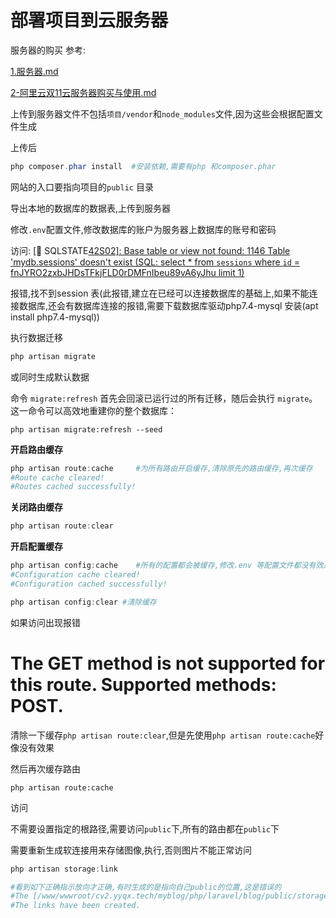 # 部署项目到云服务器



服务器的购买 参考:

 [1.服务器.md](D:\学习\wanye\服务器与域名购买使用\1.服务器.md)

 [2-阿里云双11云服务器购买与使用.md](D:\学习\wanye\服务器与域名购买使用\2-阿里云双11云服务器购买与使用.md)

上传到服务器文件不包括`项目/vendor`和`node_modules`文件,因为这些会根据配置文件生成

上传后

```powershell
php composer.phar install  #安装依赖,需要有php 和composer.phar
```

网站的入口要指向项目的`public` 目录

导出本地的数据库的数据表,上传到服务器

修改`.env`配置文件,修改数据库的账户为服务器上数据库的账号和密码

访问: [🧨 SQLSTATE[42S02\]: Base table or view not found: 1146 Table 'mydb.sessions' doesn't exist (SQL: select * from `sessions` where `id` = fnJYRO2zxbJHDsTFkjFLD0rDMFnIbeu89vA6yJhu limit 1)](http://120.24.51.158/php/laravel/blog/public/) 

报错,找不到session 表(此报错,建立在已经可以连接数据库的基础上,如果不能连接数据库,还会有数据库连接的报错,需要下载数据库驱动php7.4-mysql 安装(apt install php7.4-mysql))

执行数据迁移

```powershell
php artisan migrate
```

或同时生成默认数据

命令 `migrate:refresh` 首先会回滚已运行过的所有迁移，随后会执行 `migrate`。这一命令可以高效地重建你的整个数据库：

```
php artisan migrate:refresh --seed
```



**开启路由缓存**

```powershell
php artisan route:cache		#为所有路由开启缓存,清除原先的路由缓存,再次缓存
#Route cache cleared!
#Routes cached successfully!
```

**关闭路由缓存**

```powershell
php artisan route:clear
```

**开启配置缓存**

```powershell
php artisan config:cache	#所有的配置都会被缓存,修改.env 等配置文件都没有效果,直接从缓存中读取配置,必要的话,重新刷新缓存,重新执行命令即可
#Configuration cache cleared!
#Configuration cached successfully!

php artisan config:clear #清除缓存
```

如果访问出现报错

# The GET method is not supported for this route. Supported methods: POST.

清除一下缓存`php artisan route:clear`,但是先使用`php artisan route:cache`好像没有效果

然后再次缓存路由

```
php artisan route:cache
```



访问  [](http://120.24.51.158/php/laravel/blog/public/) 

不需要设置指定的根路径,需要访问`public`下,所有的路由都在`public`下



需要重新生成软连接用来存储图像,执行,否则图片不能正常访问

```powershell
php artisan storage:link

#看到如下正确指示放向才正确,有时生成的是指向自己public的位置,这是错误的
#The [/www/wwwroot/cv2.yyqx.tech/myblog/php/laravel/blog/public/storage] link has been connected to [/www/wwwroot/cv2.yyqx.tech/myblog/php/laravel/blog/storage/app/public].
#The links have been created.
```

